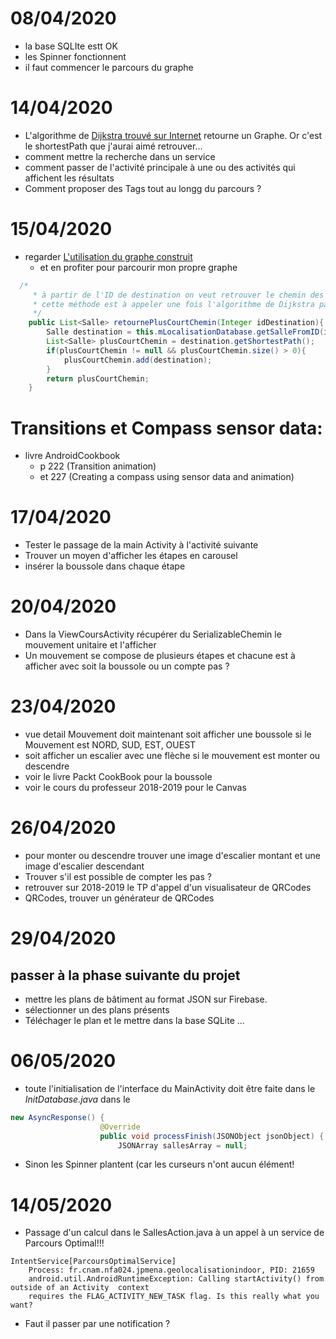 # 08/04/2020
* la base SQLIte estt OK
* les Spinner fonctionnent
* il faut commencer le parcours du graphe

# 14/04/2020
* L'algorithme de [Dijkstra trouvé sur Internet](https://www.baeldung.com/java-dijkstra) retourne un Graphe. Or c'est le shortestPath que j'aurai aimé retrouver...
* comment mettre la recherche dans un service
* comment passer de l'activité principale à une ou des activités qui affichent les résultats
* Comment proposer des Tags tout au longg du parcours ?
# 15/04/2020
* regarder [L'utilisation du graphe construit](https://github.com/eugenp/tutorials/blob/c15908c3d213aaea96add429361357d7d2525a66/algorithms-miscellaneous-2/src/test/java/com/baeldung/algorithms/DijkstraAlgorithmLongRunningUnitTest.java#L48)
  * et en profiter pour parcourir mon propre graphe
```java
  /*
     * à partir de l'ID de destination on veut retrouver le chemin des salles du fichier source
     * cette méthode est à appeler une fois l'algorithme de Dijkstra passé
     */
    public List<Salle> retournePlusCourtChemin(Integer idDestination){
        Salle destination = this.mLocalisationDatabase.getSalleFromID(idDestination); //rechercher dans le grapde retourné par L'algorithme et nom le mdB!!!!!
        List<Salle> plusCourtChemin = destination.getShortestPath();
        if(plusCourtChemin != null && plusCourtChemin.size() > 0){
            plusCourtChemin.add(destination);
        }
        return plusCourtChemin;
    }
```

# Transitions et Compass sensor data:

* livre AndroidCookbook 
  * p 222 (Transition animation) 
  * et 227 (Creating a compass using sensor data and animation)
  
# 17/04/2020
* Tester le passage de la main Activity à l'activité suivante
* Trouver un moyen d'afficher les étapes en carousel
* insérer la boussole dans chaque étape

# 20/04/2020
* Dans la ViewCoursActivity récupérer du SerializableChemin le mouvement unitaire 
et l'afficher
* Un mouvement se compose de plusieurs étapes et chacune est à afficher avec soit la boussole 
ou un compte pas ?

# 23/04/2020

* vue detail Mouvement doit maintenant soit afficher une boussole si le Mouvement est NORD, SUD, EST, OUEST
* soit afficher un escalier avec une flèche si le mouvement est monter ou descendre
* voir le livre Packt CookBook pour la boussole
* voir le cours du professeur 2018-2019 pour le Canvas

# 26/04/2020

* pour monter ou descendre trouver une image d'escalier montant et une image d'escalier descendant
* Trouver s'il est possible de compter les pas ?
* retrouver sur 2018-2019 le TP d'appel d'un visualisateur de QRCodes
* QRCodes, trouver un générateur de QRCodes

# 29/04/2020

## passer à la phase suivante du projet

* mettre les plans de bâtiment au format JSON sur Firebase.
* sélectionner un des plans présents
* Téléchager le plan et le mettre dans la base SQLite ...

# 06/05/2020

* toute l'initialisation de l'interface du MainActivity doit être faite dans le *InitDatabase.java* dans le
```java
new AsyncResponse() {
                    @Override
                    public void processFinish(JSONObject jsonObject) {
                        JSONArray sallesArray = null;
```
* Sinon les Spinner plantent (car les curseurs n'ont aucun élément!

# 14/05/2020

* Passage d'un calcul dans le SallesAction.java à un appel à un service de Parcours Optimal!!!
```
IntentService[ParcoursOptimalService]
    Process: fr.cnam.nfa024.jpmena.geolocalisationindoor, PID: 21659
    android.util.AndroidRuntimeException: Calling startActivity() from outside of an Activity  context 
    requires the FLAG_ACTIVITY_NEW_TASK flag. Is this really what you want?
```
* Faut il passer par une notification ?